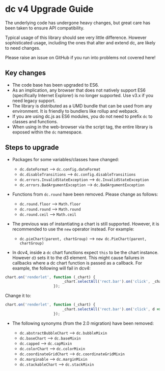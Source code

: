 # dc v4 Upgrade Guide

The underlying code has undergone heavy changes, but great care has been
taken to ensure API compatibility.

Typical usage of this library should see very little difference.
However sophisticated usage, including the ones that alter and extend
dc, are likely to need changes.

Please raise an issue on GitHub if you run into problems not covered here!

## Key changes

- The code base has been upgraded to ES6.
- As an implication, any browser that does not natively support ES6 (specifically
  Internet Explorer) is no longer supported. Use v3.x if you need legacy support.
- The library is distributed as a UMD bundle that can be used from any environment.
  It is friendly to bundlers like rollup and webpack.
- If you are using dc.js as ES6 modules, you do not need to prefix `dc`
  to classes and functions.
- When using in the web-browser via the script tag, the entire library is exposed
  within the `dc` namespace.

## Steps to upgrade

- Packages for some variables/classes have changed:

    - `dc.dateFormat` --> `dc.config.dateFormat`
    - `dc.disableTransitions` --> `dc.config.disableTransitions`
    - `dc.errors.InvalidStateException` --> `dc.InvalidStateException`
    - `dc.errors.BadArgumentException` --> `dc.BadArgumentException`

- Functions from `dc.round` have been removed.
  Please change as follows:

    - `dc.round.floor` --> `Math.floor`
    - `dc.round.round` --> `Math.round`
    - `dc.round.ceil` --> `Math.ceil`

- The previous was of instantiating a chart is still supported.
  However, it is recommended to use the `new` operator instead. For example:

    - `dc.pieChart(parent, chartGroup)` --> `new dc.PieChart(parent, chartGroup)`

- In dcv4, inside a `dc` chart functions expect `this` to be the chart
  instance. However `d3` sets it to the d3 element.
  This might cause failures in callbacks where a dc chart function
  is passed as a callback. For example, the following will fail in dcv4:

```javascript
chart.on('renderlet', function (_chart) {
                          _chart.selectAll('rect.bar').on('click', _chart.onClick);
                      });
```

Change it to:

```javascript
chart.on('renderlet', function (_chart) {
                          _chart.selectAll('rect.bar').on('click', d => _chart.onClick(d));
                      });
```

- The following synonyms (from the 2.0 migration) have been removed:

    - `dc.abstractBubbleChart` --> `dc.bubbleMixin`
    - `dc.baseChart` --> `dc.baseMixin`
    - `dc.capped` --> `dc.capMixin`
    - `dc.colorChart` --> `dc.colorMixin`
    - `dc.coordinateGridChart` --> `dc.coordinateGridMixin`
    - `dc.marginable` --> `dc.marginMixin`
    - `dc.stackableChart` --> `dc.stackMixin`
